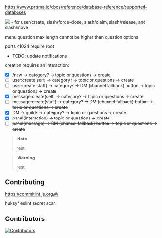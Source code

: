 https://www.prisma.io/docs/reference/database-reference/supported-databases

![](https://static.eartharoid.me/k/22/08/02185801.png) - for user/create, slash/force-close, slash/claim, slash/release, and slash/move

menu question max length cannot be higher than question options 

ports <1024 require root

- TODO: update notifications


creation requires an interaction:
- [x] /new -> category? -> topic or questions -> create
- [ ] user:create(self) -> category? -> topic or questions -> create
- [ ] user:create(staff) -> category? -> DM (channel fallback) button -> topic or questions -> create
- [x] message:create(self) -> category? -> topic or questions -> create
- [ ] ~~message:create(staff) -> category? -> DM (channel fallback) button -> topic or questions -> create~~
- [x] DM -> guild? -> category? -> topic or questions -> create
- [x] panel(interaction) -> topic or questions -> create
- [ ] ~~panel(message) -> DM (channel fallback) button -> topic or questions -> create~~

> **Note**
>
> test

> **Warning**
>
> test

<!-- <picture>
  <source media="(prefers-color-scheme: dark)" srcset="...>
  <source media="(prefers-color-scheme: light)" srcset="...">
  <img alt="..." src="...">
</picture> -->

## Contributing

https://commitlint.js.org/#/

huksy?
eslint
secret scan

## Contributors

[![Contributors](https://contrib.rocks/image?repo=discord-tickets/bot)](https://github.com/discord-tickets/bot/graphs/contributors)